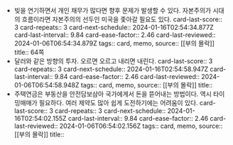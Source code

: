 - 빚을 연기하면서 개인 채무가 많다면 향후 문제가 발생할 수 있다. 자본주의가 시대의 흐름이라면 자본주의의 선두인 미국을 좇아갈 필요도 있다.
  card-last-score:: 3
  card-repeats:: 3
  card-next-schedule:: 2024-01-16T02:54:34.877Z
  card-last-interval:: 9.84
  card-ease-factor:: 2.46
  card-last-reviewed:: 2024-01-06T06:54:34.879Z
  tags:: card, memo,
  source:: [[부의 몰락]]
  title:: 64쪽
- 달러와 같은 방향의 투자. 오르면 오르고 내리면 내린다.
  card-last-score:: 3
  card-repeats:: 3
  card-next-schedule:: 2024-01-16T02:54:58.947Z
  card-last-interval:: 9.84
  card-ease-factor:: 2.46
  card-last-reviewed:: 2024-01-06T06:54:58.948Z
  tags:: card, memo,
  source:: [[부의 몰락]]
  title::
- 주택연금은 부동산을 안전담보삼아 국가에게서 돈을 뜯어내는 방법이다. 역시 타이밍매매가 필요하다. 여러 제약도 많아 쉽게 도전하기에는 어려움이 있다.
  card-last-score:: 3
  card-repeats:: 3
  card-next-schedule:: 2024-01-16T02:54:02.155Z
  card-last-interval:: 9.84
  card-ease-factor:: 2.46
  card-last-reviewed:: 2024-01-06T06:54:02.156Z
  tags:: card, memo,
  source:: [[부의 몰락]]
  title::